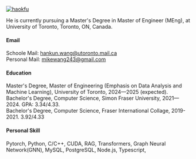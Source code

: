 

[![haokfu](https://img.shields.io/badge/haokfu-github-blue?logo=github)](https://github.com/haokfu)

He is currently pursuing a Master's Degree in Master of Engineer (MEng), at University of Toronto, Toronto, ON, Canada.

#### Email
Schoole Mail: hankun.wang@utoronto.mail.ca\
Personal Mail: mikewang243@gmail.com

#### Education
Master's Degree, Master of Engineering (Emphasis on Data Analysis and Machine Learning), University of Toronto, 2024—2025 (expected).\
Bachelor's Degree, Computer Science, Simon Fraser University, 2021—2024. GPA: 3.34/4.33.\
Bachelor's Degree, Computer Science, Fraser International Collage, 2019-2021. 3.92/4.33

#### Personal Skill
Pytorch, Python, C/C++, CUDA, RAG, Transformers, Graph Neural Network(GNN), MySQL, PostgreSQL, Node.js, Typescript, 
